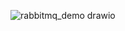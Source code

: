 ![rabbitmq_demo drawio](https://github.com/user-attachments/assets/1da1eead-f0ec-4243-bfc2-414a8d61b5df)
